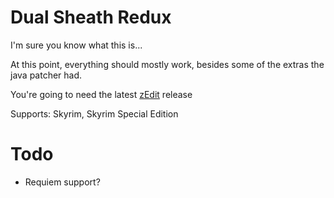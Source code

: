 # Dual Sheath Redux
I'm sure you know what this is...

At this point, everything should mostly work, besides some of the extras the java patcher had.

You're going to need the latest [zEdit](https://github.com/z-edit/zedit) release

Supports: Skyrim, Skyrim Special Edition


# Todo
- Requiem support?
